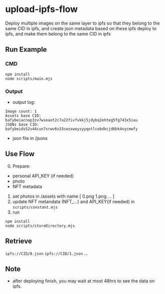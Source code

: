 # upload-ipfs-flow
Deploy multiple images on the same layer to ipfs so that they belong to the same CID in ipfs, and create json metadata based on these ipfs deploy to ipfs, and make them belong to the same CID in ipfs
## Run Example
### CMD
```
npm install
node scripts/main.mjs   
```
### Output
- output log:
```
Image count: 1
Assets base CID: bafybeiacnap3zv7wseaot2c7u22fivfvkkj5jdybq2ehteg5fg743x5iau
JSONs base CID: bafybeids52v44cun7xrwv6x33cwsxweysyyqotlcebdkcjd6bk4nycmwfy
```
- json file in /jsons
  

## Use Flow
0. Prepare:
- personal API_KEY (if needed)
- photo
- NFT metadata
1. set photos in /assets with name
[
  0.png
  1.png
  ...
]
1. update NFT metandata (NFT_...) and API_KEY(if needed) in `scripts/constant.mjs`
2. run
```
npm install
node scripts/storeDirectory.mjs   
```
## Retrieve
`ipfs://CID/0.json`
`ipfs://CID/1.json`
...
## Note
- after deploying finish, you may wait at most 48hrs to see the data on ipfs.